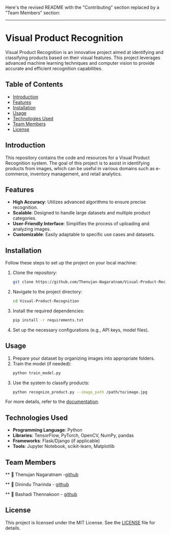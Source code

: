 Here's the revised README with the "Contributing" section replaced by a "Team Members" section:  

---

# Visual Product Recognition

Visual Product Recognition is an innovative project aimed at identifying and classifying products based on their visual features. This project leverages advanced machine learning techniques and computer vision to provide accurate and efficient recognition capabilities.

## Table of Contents

- [Introduction](#introduction)
- [Features](#features)
- [Installation](#installation)
- [Usage](#usage)
- [Technologies Used](#technologies-used)
- [Team Members](#team-members)
- [License](#license)

## Introduction

This repository contains the code and resources for a Visual Product Recognition system. The goal of this project is to assist in identifying products from images, which can be useful in various domains such as e-commerce, inventory management, and retail analytics.

## Features

- **High Accuracy**: Utilizes advanced algorithms to ensure precise recognition.
- **Scalable**: Designed to handle large datasets and multiple product categories.
- **User-Friendly Interface**: Simplifies the process of uploading and analyzing images.
- **Customizable**: Easily adaptable to specific use cases and datasets.

## Installation

Follow these steps to set up the project on your local machine:

1. Clone the repository:
   ```bash
   git clone https://github.com/Thenujan-Nagaratnam/Visual-Product-Recognition.git
   ```
2. Navigate to the project directory:
   ```bash
   cd Visual-Product-Recognition
   ```
3. Install the required dependencies:
   ```bash
   pip install -r requirements.txt
   ```
4. Set up the necessary configurations (e.g., API keys, model files).

## Usage

1. Prepare your dataset by organizing images into appropriate folders.
2. Train the model (if needed):
   ```bash
   python train_model.py
   ```
3. Use the system to classify products:
   ```bash
   python recognize_product.py --image_path /path/to/image.jpg
   ```

For more details, refer to the [documentation](docs/README.md).

## Technologies Used

- **Programming Language**: Python
- **Libraries**: TensorFlow, PyTorch, OpenCV, NumPy, pandas
- **Frameworks**: Flask/Django (if applicable)
- **Tools**: Jupyter Notebook, scikit-learn, Matplotlib

## Team Members

** 🤖 Thenujan Nagaratnam -[github](https://github.com/Thenujan-Nagaratnam) 

** 🤖 Dinindu Tharinda - [github](https://github.com/Dinindu-20)

** 🤖 Bashadi Thennakoon - [github](https://github.com/basadhi)
## License

This project is licensed under the MIT License. See the [LICENSE](LICENSE) file for details.

